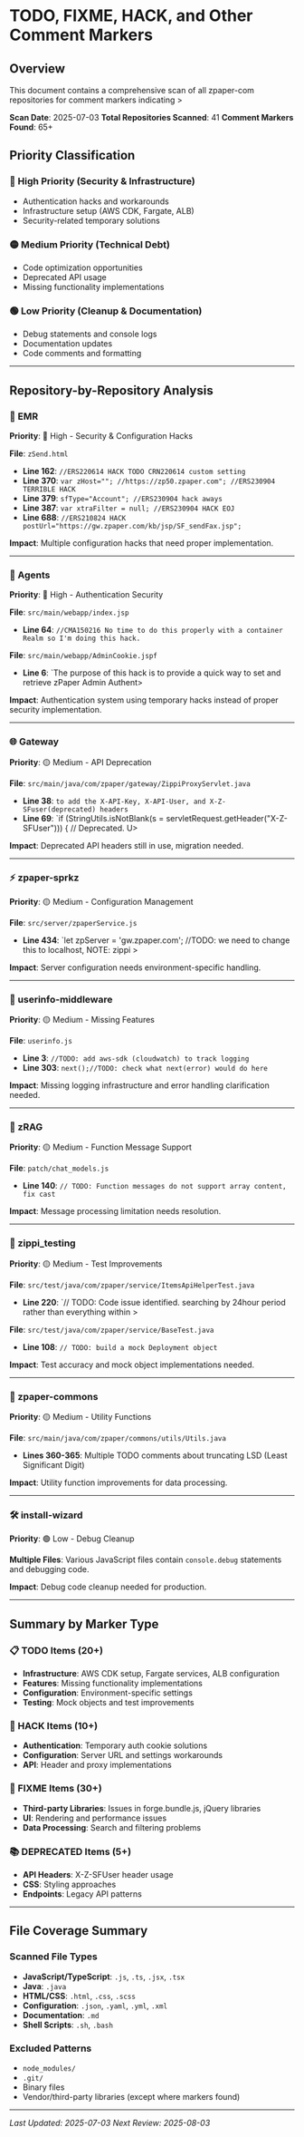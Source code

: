 # TODO, FIXME, HACK, and Other Comment Markers

## Overview
This document contains a comprehensive scan of all zpaper-com repositories for comment markers indicating >

**Scan Date**: 2025-07-03
**Total Repositories Scanned**: 41
**Comment Markers Found**: 65+

## Priority Classification

### 🔴 High Priority (Security & Infrastructure)
- Authentication hacks and workarounds
- Infrastructure setup (AWS CDK, Fargate, ALB)
- Security-related temporary solutions

### 🟡 Medium Priority (Technical Debt)
- Code optimization opportunities
- Deprecated API usage
- Missing functionality implementations

### 🟢 Low Priority (Cleanup & Documentation)
- Debug statements and console logs
- Documentation updates
- Code comments and formatting

---

## Repository-by-Repository Analysis


### 🏥 EMR
**Priority**: 🔴 High - Security & Configuration Hacks

**File**: `zSend.html`
- **Line 162**: `//ERS220614 HACK TODO CRN220614 custom setting`
- **Line 370**: `var zHost=""; //https://zp50.zpaper.com"; //ERS230904 TERRIBLE HACK`
- **Line 379**: `sfType="Account"; //ERS230904 hack aways`
- **Line 387**: `var xtraFilter = null; //ERS230904 HACK EOJ`
- **Line 688**: `//ERS210824 HACK postUrl="https://gw.zpaper.com/kb/jsp/SF_sendFax.jsp";`

**Impact**: Multiple configuration hacks that need proper implementation.

---

### 🤖 Agents
**Priority**: 🔴 High - Authentication Security

**File**: `src/main/webapp/index.jsp`
- **Line 64**: `//CMA150216 No time to do this properly with a container Realm so I'm doing this hack.`

**File**: `src/main/webapp/AdminCookie.jspf`
- **Line 6**: `The purpose of this hack is to provide a quick way to set and retrieve zPaper Admin Authent>

**Impact**: Authentication system using temporary hacks instead of proper security implementation.

---

### 🌐 Gateway
**Priority**: 🟡 Medium - API Deprecation

**File**: `src/main/java/com/zpaper/gateway/ZippiProxyServlet.java`
- **Line 38**: `to add the X-API-Key, X-API-User, and X-Z-SFuser(deprecated) headers`
- **Line 69**: `if (StringUtils.isNotBlank(s = servletRequest.getHeader("X-Z-SFUser"))) { // Deprecated. U>

**Impact**: Deprecated API headers still in use, migration needed.

---

### ⚡ zpaper-sprkz
**Priority**: 🟡 Medium - Configuration Management

**File**: `src/server/zpaperService.js`
- **Line 434**: `let zpServer = 'gw.zpaper.com'; //TODO: we need to change this to localhost, NOTE: zippi >

**Impact**: Server configuration needs environment-specific handling.

---

### 👤 userinfo-middleware
**Priority**: 🟡 Medium - Missing Features

**File**: `userinfo.js`
- **Line 3**: `//TODO: add aws-sdk (cloudwatch) to track logging`
- **Line 303**: `next();//TODO: check what next(error) would do here`

**Impact**: Missing logging infrastructure and error handling clarification needed.

---

### 🧠 zRAG
**Priority**: 🟡 Medium - Function Message Support

**File**: `patch/chat_models.js`
- **Line 140**: `// TODO: Function messages do not support array content, fix cast`

**Impact**: Message processing limitation needs resolution.

---

### 🧪 zippi_testing
**Priority**: 🟡 Medium - Test Improvements

**File**: `src/test/java/com/zpaper/service/ItemsApiHelperTest.java`
- **Line 220**: `// TODO: Code issue identified. searching by 24hour period rather than everything within >

**File**: `src/test/java/com/zpaper/service/BaseTest.java`
- **Line 108**: `// TODO: build a mock Deployment object`

**Impact**: Test accuracy and mock object implementations needed.

---

### 🔧 zpaper-commons
**Priority**: 🟡 Medium - Utility Functions

**File**: `src/main/java/com/zpaper/commons/utils/Utils.java`
- **Lines 360-365**: Multiple TODO comments about truncating LSD (Least Significant Digit)

**Impact**: Utility function improvements for data processing.

---

### 🛠️ install-wizard
**Priority**: 🟢 Low - Debug Cleanup

**Multiple Files**: Various JavaScript files contain `console.debug` statements and debugging code.

**Impact**: Debug code cleanup needed for production.

---

## Summary by Marker Type

### 📋 TODO Items (20+)
- **Infrastructure**: AWS CDK setup, Fargate services, ALB configuration
- **Features**: Missing functionality implementations
- **Configuration**: Environment-specific settings
- **Testing**: Mock objects and test improvements

### 🔨 HACK Items (10+)
- **Authentication**: Temporary auth cookie solutions
- **Configuration**: Server URL and settings workarounds
- **API**: Header and proxy implementations

### 🐛 FIXME Items (30+)
- **Third-party Libraries**: Issues in forge.bundle.js, jQuery libraries
- **UI**: Rendering and performance issues
- **Data Processing**: Search and filtering problems

### 📚 DEPRECATED Items (5+)
- **API Headers**: X-Z-SFUser header usage
- **CSS**: Styling approaches
- **Endpoints**: Legacy API patterns

---

## File Coverage Summary

### Scanned File Types
- **JavaScript/TypeScript**: `.js`, `.ts`, `.jsx`, `.tsx`
- **Java**: `.java`
- **HTML/CSS**: `.html`, `.css`, `.scss`
- **Configuration**: `.json`, `.yaml`, `.yml`, `.xml`
- **Documentation**: `.md`
- **Shell Scripts**: `.sh`, `.bash`

### Excluded Patterns
- `node_modules/`
- `.git/`
- Binary files
- Vendor/third-party libraries (except where markers found)

---

*Last Updated: 2025-07-03*
*Next Review: 2025-08-03*
